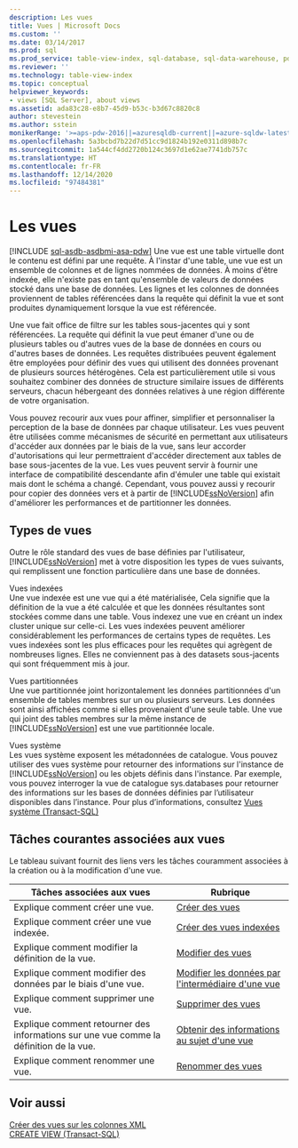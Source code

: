 ```yaml
---
description: Les vues
title: Vues | Microsoft Docs
ms.custom: ''
ms.date: 03/14/2017
ms.prod: sql
ms.prod_service: table-view-index, sql-database, sql-data-warehouse, pdw
ms.reviewer: ''
ms.technology: table-view-index
ms.topic: conceptual
helpviewer_keywords:
- views [SQL Server], about views
ms.assetid: ada83c28-e8b7-45d9-b53c-b3d67c8820c8
author: stevestein
ms.author: sstein
monikerRange: '>=aps-pdw-2016||=azuresqldb-current||=azure-sqldw-latest||>=sql-server-2016||>=sql-server-linux-2017||=azuresqldb-mi-current'
ms.openlocfilehash: 5a3bcbd7b22d7d51cc9d1824b192e0311d898b7c
ms.sourcegitcommit: 1a544cf4dd2720b124c3697d1e62ae7741db757c
ms.translationtype: HT
ms.contentlocale: fr-FR
ms.lasthandoff: 12/14/2020
ms.locfileid: "97484381"
---
```

# <a name="views"></a>Les vues
[!INCLUDE [sql-asdb-asdbmi-asa-pdw](../../includes/applies-to-version/sql-asdb-asdbmi-asa-pdw.md)]
  Une vue est une table virtuelle dont le contenu est défini par une requête. À l'instar d'une table, une vue est un ensemble de colonnes et de lignes nommées de données. À moins d'être indexée, elle n'existe pas en tant qu'ensemble de valeurs de données stocké dans une base de données. Les lignes et les colonnes de données proviennent de tables référencées dans la requête qui définit la vue et sont produites dynamiquement lorsque la vue est référencée.  
  
 Une vue fait office de filtre sur les tables sous-jacentes qui y sont référencées. La requête qui définit la vue peut émaner d'une ou de plusieurs tables ou d'autres vues de la base de données en cours ou d'autres bases de données. Les requêtes distribuées peuvent également être employées pour définir des vues qui utilisent des données provenant de plusieurs sources hétérogènes. Cela est particulièrement utile si vous souhaitez combiner des données de structure similaire issues de différents serveurs, chacun hébergeant des données relatives à une région différente de votre organisation.  
  
 Vous pouvez recourir aux vues pour affiner, simplifier et personnaliser la perception de la base de données par chaque utilisateur. Les vues peuvent être utilisées comme mécanismes de sécurité en permettant aux utilisateurs d'accéder aux données par le biais de la vue, sans leur accorder d'autorisations qui leur permettraient d'accéder directement aux tables de base sous-jacentes de la vue. Les vues peuvent servir à fournir une interface de compatibilité descendante afin d'émuler une table qui existait mais dont le schéma a changé. Cependant, vous pouvez aussi y recourir pour copier des données vers et à partir de [!INCLUDE[ssNoVersion](../../includes/ssnoversion-md.md)] afin d'améliorer les performances et de partitionner les données.  
  
## <a name="types-of-views"></a>Types de vues  
 Outre le rôle standard des vues de base définies par l'utilisateur, [!INCLUDE[ssNoVersion](../../includes/ssnoversion-md.md)] met à votre disposition les types de vues suivants, qui remplissent une fonction particulière dans une base de données.  
  
 Vues indexées  
 Une vue indexée est une vue qui a été matérialisée, Cela signifie que la définition de la vue a été calculée et que les données résultantes sont stockées comme dans une table. Vous indexez une vue en créant un index cluster unique sur celle-ci. Les vues indexées peuvent améliorer considérablement les performances de certains types de requêtes. Les vues indexées sont les plus efficaces pour les requêtes qui agrègent de nombreuses lignes. Elles ne conviennent pas à des datasets sous-jacents qui sont fréquemment mis à jour.  
  
 Vues partitionnées  
 Une vue partitionnée joint horizontalement les données partitionnées d'un ensemble de tables membres sur un ou plusieurs serveurs. Les données sont ainsi affichées comme si elles provenaient d'une seule table. Une vue qui joint des tables membres sur la même instance de [!INCLUDE[ssNoVersion](../../includes/ssnoversion-md.md)] est une vue partitionnée locale.  
  
 Vues système  
 Les vues système exposent les métadonnées de catalogue. Vous pouvez utiliser des vues système pour retourner des informations sur l'instance de [!INCLUDE[ssNoVersion](../../includes/ssnoversion-md.md)] ou les objets définis dans l'instance. Par exemple, vous pouvez interroger la vue de catalogue sys.databases pour retourner des informations sur les bases de données définies par l’utilisateur disponibles dans l’instance. Pour plus d’informations, consultez [Vues système &#40;Transact-SQL&#41;](../../t-sql/language-reference.md)  
  
## <a name="common-view-tasks"></a>Tâches courantes associées aux vues  
 Le tableau suivant fournit des liens vers les tâches couramment associées à la création ou à la modification d'une vue.  
  
|Tâches associées aux vues|Rubrique|  
|----------------|-----------|  
|Explique comment créer une vue.|[Créer des vues](../../relational-databases/views/create-views.md)|  
|Explique comment créer une vue indexée.|[Créer des vues indexées](../../relational-databases/views/create-indexed-views.md)|  
|Explique comment modifier la définition de la vue.|[Modifier des vues](../../relational-databases/views/modify-views.md)|  
|Explique comment modifier des données par le biais d'une vue.|[Modifier les données par l'intermédiaire d'une vue](../../relational-databases/views/modify-data-through-a-view.md)|  
|Explique comment supprimer une vue.|[Supprimer des vues](../../relational-databases/views/delete-views.md)|  
|Explique comment retourner des informations sur une vue comme la définition de la vue.|[Obtenir des informations au sujet d'une vue](../../relational-databases/views/get-information-about-a-view.md)|  
|Explique comment renommer une vue.|[Renommer des vues](../../relational-databases/views/rename-views.md)|  
  
## <a name="see-also"></a>Voir aussi  
 [Créer des vues sur les colonnes XML](../../relational-databases/xml/create-views-over-xml-columns.md)   
 [CREATE VIEW &#40;Transact-SQL&#41;](../../t-sql/statements/create-view-transact-sql.md)  
  
